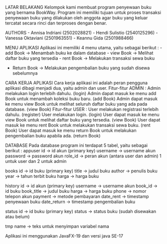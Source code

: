 LATAR BELAKANG Kelompok kami membuat program penyewaan buku yang bernama
BookWay. Program ini memiliki tujuan untuk proses transaksi penyewaan
buku yang dilakukan oleh anggota agar buku yang keluar tercatat secara
rinci dan terproses dengan benar.

AUTHORS - Annisa Indriani (2502028821) - Hendi Sulistio (2540125296) -
Vanessa Oktaviani (2501963551) - Keannu Gida (2501988466)

MENU APLIKASI Aplikasi ini memiliki 4 menu utama, yaitu sebagai berikut
: - add Book -\> Menambah buku ke dalam database - view Book -\> Melihat
daftar buku yang tersedia - rent Book -\> Melakukan transaksi sewa buku
- Return Book -\> Melakukan pengembalian buku yang sudah disewa
sebelumnya

CARA KERJA APLIKASI Cara kerja aplikasi ini adalah peran pengguna
aplikasi dibagi menjadi dua, yaitu admin dan user. Fitur-fitur ADMIN :
Admin melakukan login terlebih dahulu. (login) Admin dapat masuk ke menu
add Book untuk menambah koleksi buku baru. (add Book) Admin dapat masuk
ke menu view Book untuk melihat seluruh daftar buku yang ada pada
database. (view Book) Fitur-fitur USER : User melakukan registrasi
terlebih dahulu. (register) User melakukan login. (login) User dapat
masuk ke menu view Book untuk melihat daftar buku yang tersedia. (view
Book) User dapat masuk ke menu rent Book untuk melakukan transaksi sewa
buku. (rent Book) User dapat masuk ke menu return Book untuk melakukan
pengembalian buku apabila ada. (return Book)

DATABASE Pada database program ini terdapat 5 tabel, yaitu sebagai
berikut : appuser id -\> id akun (primary key) username -\> username
akun password -\> password akun role\_id -\> peran akun (antara user dan
admin) 1 untuk user dan 2 untuk admin

books id -\> id buku (primary key) title -\> judul buku author -\>
penulis buku year -\> tahun terbit buku harga -\> harga buku

history id -\> id akun (primary key) username -\> username akun book\_id 
-\> id buku book\_title -\> judul buku harga -\> harga buku phone -\>
nomor telepon akun payment -\> metode pembayaran date\_rent -\>
timestamp penyewaan buku date\_return -\> timestamp pengembalian buku

status id -\> id buku (primary key) status -\> status buku (sudah
disewakan atau belum)

tmp name -\> teks untuk menyimpan variabel nama

Aplikasi ini menggunakan JavaFX-19 dan versi java SE-17 
